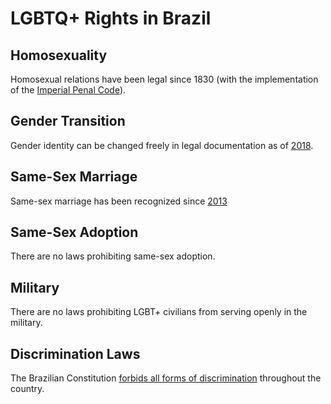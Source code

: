 # LGBTQ+ Rights in Brazil

## Homosexuality
Homosexual relations have been legal since 1830 (with the implementation of the [Imperial Penal Code](http://www.brazzil.com/blamar00.htm)).

## Gender Transition
Gender identity can be changed freely in legal documentation as of [2018](https://www.washingtonblade.com/2018/03/03/brazil-transgender-groups-welcome-landmark-court-rulings/).

## Same-Sex Marriage
Same-sex marriage has been recognized since [2013](https://www.nytimes.com/2013/05/15/world/americas/brazilian-court-council-removes-a-barrier-to-same-sex-marriage.html)

## Same-Sex Adoption
There are no laws prohibiting same-sex adoption.

## Military
There are no laws prohibiting LGBT+ civilians from serving openly in the military.

## Discrimination Laws
The Brazilian Constitution [forbids all forms of discrimination](https://web.archive.org/web/20090516052929/http://www.prt18.mpt.gov.br/codin/discriminacao/praticas.htm) throughout the country.
